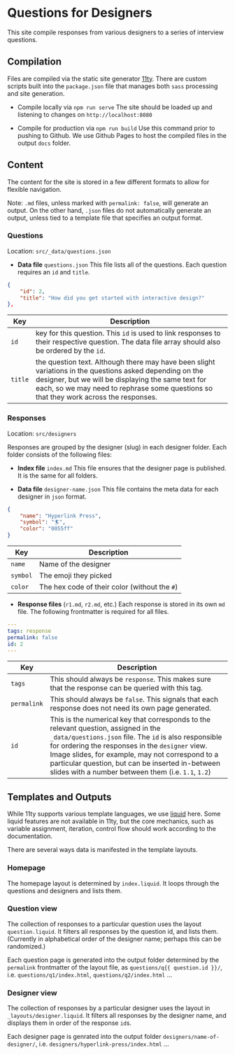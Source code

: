 # Questions for Designers

This site compile responses from various designers to a series of interview questions.


## Compilation
Files are compiled via the static site generator [11ty](https://www.11ty.dev/docs/).
There are custom scripts built into the `package.json` file that manages both `sass` processing and site generation.

- Compile locally via `npm run serve`
The site should be loaded up and listening to changes on `http://localhost:8080`

- Compile for production via `npm run build`
Use this command prior to pushing to Github. We use Github Pages to host the compiled files in the output `docs` folder.

## Content

The content for the site is stored in a few different formats to allow for flexible navigation.

Note: `.md` files, unless marked with `permalink: false`, will generate an output.
On the other hand, `.json` files do not automatically generate an output, unless tied to a template file that specifies an output format.

### Questions
Location: `src/_data/questions.json`

- **Data file** `questions.json` This file lists all of the questions. Each question requires an `id` and `title`.

```json
{
	"id": 2,
	"title": "How did you get started with interactive design?"
},
```

| Key | Description |
| --- | ----------- |
| `id` | key for this question. This `id` is used to link responses to their respective question. The data file array should also be ordered by the `id`. |
| `title` | the question text. Although there may have been slight variations in the questions asked depending on the designer, but we will be displaying the same text for each, so we may need to rephrase some questions so that they work across the responses.|


### Responses
Location: `src/designers`

Responses are grouped by the designer (slug) in each designer folder.
Each folder consists of the following files:

- **Index file** `index.md` This file ensures that the designer page is published. It is the same for all folders.

- **Data file** `designer-name.json` This file contains the meta data for each designer in `json` format.

```json
{
	"name": "Hyperlink Press",
	"symbol": "🏄",
	"color": "0055ff"
}
```

| Key | Description |
| --- | ----------- |
| `name` | Name of the designer |
| `symbol` | The emoji they picked |
| `color` | The hex code of their color (without the `#`) |

- **Response files** (`r1.md`, `r2.md`, etc.) Each response is stored in its own `md` file. The following frontmatter is required for all files.

```yaml
---
tags: response
permalink: false
id: 2
---
```

| Key | Description |
| --- | ----------- |
|`tags` | This should always be `response`. This makes sure that the response can be queried with this tag.|
|`permalink` | This should always be `false`. This signals that each response does not need its own page generated.|
|`id`| This is the numerical key that corresponds to the relevant question, assigned in the `_data/questions.json` file. The `id` is also responsible for ordering the responses in the `designer` view. Image slides, for example, may not correspond to a particular question, but can be inserted in-between slides with a number between them (i.e. `1.1`, `1.2`)|


## Templates and Outputs

While 11ty supports various template languages, we use [liquid](https://shopify.github.io/liquid/basics/introduction/) here.
Some liquid features are not available in 11ty, but the core mechanics, such as variable assignment, iteration, control flow should work according to the documentation.

There are several ways data is manifested in the template layouts.


### Homepage
The homepage layout is determined by `index.liquid`.
It loops through the questions and designers and lists them.

### Question view
The collection of responses to a particular question uses the layout `question.liquid`.
It filters all responses by the question id, and lists them. (Currently in alphabetical order of the designer name; perhaps this can be randomized.)

Each question page is generated into the output folder determined by the `permalink` frontmatter of the layout file, as `questions/q{{ question.id }}/`, i.e. `questions/q1/index.html`, `questions/q2/index.html` ...

### Designer view
The collection of responses by a particular designer uses the layout in `_layouts/designer.liquid`.
It filters all responses by the designer name, and displays them in order of the response `id`s.

Each designer page is genrated into the output folder `designers/name-of-designer/`, i.e. `designers/hyperlink-press/index.html` ...




